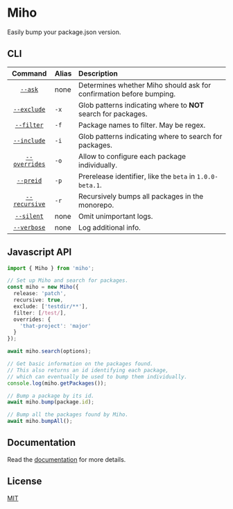 # Miho

Easily bump your package.json version.

## CLI

|                        Command                        | Alias | Description                                                         |
| :---------------------------------------------------: | :---- | :------------------------------------------------------------------ |
|       [`--ask`](https://tb.dev.br/miho/cli#ask)       | none  | Determines whether Miho should ask for confirmation before bumping. |
|   [`--exclude`](https://tb.dev.br/miho/cli#exclude)   | `-x`  | Glob patterns indicating where to **NOT** search for packages.      |
|    [`--filter`](https://tb.dev.br/miho/cli#filter)    | `-f`  | Package names to filter. May be regex.                              |
|   [`--include`](https://tb.dev.br/miho/cli#include)   | `-i`  | Glob patterns indicating where to search for packages.              |
| [`--overrides`](https://tb.dev.br/miho/cli#overrides) | `-o`  | Allow to configure each package individually.                       |
|     [`--preid`](https://tb.dev.br/miho/cli#preid)     | `-p`  | Prerelease identifier, like the `beta` in `1.0.0-beta.1`.           |
| [`--recursive`](https://tb.dev.br/miho/cli#recursive) | `-r`  | Recursively bumps all packages in the monorepo.                     |
|    [`--silent`](https://tb.dev.br/miho/cli#silent)    | none  | Omit unimportant logs.                                              |
|   [`--verbose`](https://tb.dev.br/miho/cli#verbose)   | none  | Log additional info.                                                |

## Javascript API

```ts
import { Miho } from 'miho';

// Set up Miho and search for packages.
const miho = new Miho({
  release: 'patch',
  recursive: true,
  exclude: ['testdir/**'],
  filter: [/test/],
  overrides: {
    'that-project': 'major'
  }
});

await miho.search(options);

// Get basic information on the packages found.
// This also returns an id identifying each package,
// which can eventually be used to bump them individually.
console.log(miho.getPackages());

// Bump a package by its id.
await miho.bump(package.id);

// Bump all the packages found by Miho.
await miho.bumpAll();
```

## Documentation

Read the [documentation](https://tb.dev.br/miho) for more details.

## License

[MIT](https://github.com/ferreira-tb/miho/blob/main/LICENSE)
